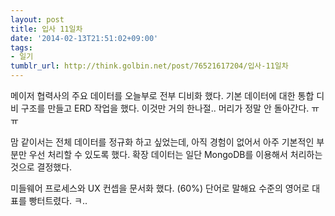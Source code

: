 ```yaml
---
layout: post
title: 입사 11일차
date: '2014-02-13T21:51:02+09:00'
tags:
- 일기
tumblr_url: http://think.golbin.net/post/76521617204/입사-11일차
---
```

메이저 협력사의 주요 데이터를 오늘부로 전부 디비화 했다.
기본 데이터에 대한 통합 디비 구조를 만들고 ERD 작업을 했다. 이것만 거의 한나절.. 머리가 정말 안 돌아간다. ㅠㅠ

맘 같이서는 전체 데이터를 정규화 하고 싶었는데, 아직 경험이 없어서 아주 기본적인 부분만 우선 처리할 수 있도록 했다.
확장 데이터는 일단 MongoDB를 이용해서 처리하는 것으로 결정했다.

미들웨어 프로세스와 UX 컨셉을 문서화 했다. (60%)
단어로 말해요 수준의 영어로 대표를 빵터트렸다. ㅋ..
